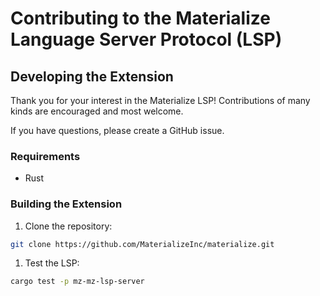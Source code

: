 # Contributing to the Materialize Language Server Protocol (LSP)

## Developing the Extension

Thank you for your interest in the Materialize LSP! Contributions of many kinds are encouraged and most welcome.

If you have questions, please create a GitHub issue.

### Requirements
* Rust

### Building the Extension

1. Clone the repository:
```bash
git clone https://github.com/MaterializeInc/materialize.git
```
1. Test the LSP:
```bash
cargo test -p mz-mz-lsp-server
```
